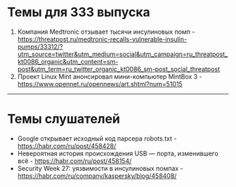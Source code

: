 # Темы для 333 выпуска
1. Компания Medtronic отзывает тысячи инсулиновых помп - https://threatpost.ru/medtronic-recalls-vulnerable-insulin-pumps/33312/?utm_source=twitter&utm_medium=social&utm_campaign=ru_threatpost_kt0086_organic&utm_content=sm-post&utm_term=ru_twitter_organic_kt0086_sm-post_social_threatpost
1. Проект Linux Mint анонсировал мини-компьютер MintBox 3 - https://www.opennet.ru/opennews/art.shtml?num=51015
---
# Темы слушателей
- Google открывает исходный код парсера robots.txt - https://habr.com/ru/post/458428/
- Невероятная история происхождения USB — порта, изменившего всё - https://habr.com/ru/post/458154/
- Security Week 27: уязвимости в инсулиновых помпах - https://habr.com/ru/company/kaspersky/blog/458408/
